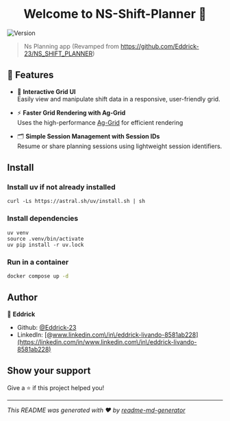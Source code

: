 <h1 align="center">Welcome to NS-Shift-Planner 👋</h1>
<p>
  <img alt="Version" src="https://img.shields.io/badge/version-1.0.0--beta-blue.svg?cacheSeconds=2592000" />
</p>

> Ns Planning app (Revamped from https://github.com/Eddrick-23/NS_SHIFT_PLANNER)

## 🚀 Features

- 🧩 **Interactive Grid UI**  
  Easily view and manipulate shift data in a responsive, user-friendly grid.

- ⚡ **Faster Grid Rendering with Ag-Grid**  
  Uses the high-performance [Ag-Grid](https://www.ag-grid.com/) for efficient rendering

- 🗂️ **Simple Session Management with Session IDs**  
  Resume or share planning sessions using lightweight session identifiers.

## Install
### Install uv if not already installed
```
curl -Ls https://astral.sh/uv/install.sh | sh
```

### Install dependencies
```
uv venv
source .venv/bin/activate
uv pip install -r uv.lock
```

### Run in a container
```sh
docker compose up -d
```

## Author

👤 **Eddrick**

* Github: [@Eddrick-23](https://github.com/Eddrick-23)
* LinkedIn: [@www.linkedin.com\/in\/eddrick-livando-8581ab228](https://linkedin.com/in/www.linkedin.com\/in\/eddrick-livando-8581ab228)

## Show your support

Give a ⭐️ if this project helped you!

***
_This README was generated with ❤️ by [readme-md-generator](https://github.com/kefranabg/readme-md-generator)_
